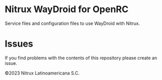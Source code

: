 # Nitrux WayDroid for OpenRC

Service files and configuration files to use WayDroid with Nitrux.

# Issues
If you find problems with the contents of this repository please create an issue.

©2023 Nitrux Latinoamericana S.C.
